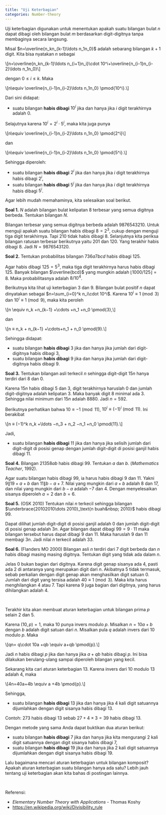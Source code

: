 ```yaml
---
title: "Uji Keterbagian"
categories: Number-theory
---
```


Uji keterbagian digunakan untuk menentukan apakah suatu bilangan bulat $n$ dapat dibagi oleh bilangan bulat $m$ berdasarkan digit-digitnya tanpa membaginya secara langsung.

Misal $n=\overline{n_kn_{k-1}\ldots n_1n_0}$ adalah sebarang bilangan $k+1$ digit. Kita bisa nyatakan $n$ sebagai
<p><span class="m-d">\[n=\overline{n_kn_{k-1}\ldots n_{i+1}n_i}\cdot 10^i+\overline{n_{i-1}n_{i-2}\ldots n_1n_0}\]</span></p>

dengan $0\leq i\leq k$. Maka
<p><span class="m-d">\[n\equiv \overline{n_{i-1}n_{i-2}\ldots n_1n_0} \pmod{10^i}.\]</span></p><!--more-->

Dari sini didapat:

- suatu bilangan __habis dibagi__ $10^i$ jika dan hanya jika $i$ digit terakhirnya adalah $0$.

Selajutnya karena $10^i=2^i\cdot 5^i$, maka kita juga punya
<p><span class="m-d">\[n\equiv \overline{n_{i-1}n_{i-2}\ldots n_1n_0} \pmod{2^i}\]</span></p>

dan
<p><span class="m-d">\[n\equiv \overline{n_{i-1}n_{i-2}\ldots n_1n_0} \pmod{5^i}.\]</span></p>

Sehingga diperoleh:
- suatu bilangan __habis dibagi__ $2^i$ jika dan hanya jika $i$ digit terakhirnya habis dibagi $2^i$,
- suatu bilangan __habis dibagi__ $5^i$ jika dan hanya jika $i$ digit terakhirnya habis dibagi $5^i$.

Agar lebih mudah memahaminya, kita selesaikan soal berikut.

__Soal 1.__ $N$ adalah bilangan bulat kelipatan $8$ terbesar yang semua digitnya berbeda. Tentukan bilangan $N$.

Bilangan terbesar yang semua digitnya berbeda adalah $9876543210$. Untuk menguji apakah suatu bilangan habis dibagi $8=2^3$, cukup dengan menguji tiga digit terakhirnya. Tapi $210$ tidak habis dibagi $8$. Selanjutnya kita periksa bilangan ratusan terbesar berikutnya yaitu $201$ dan $120$. Yang terakhir habis dibagi $8$. Jadi $N=9876543120$.

__Soal 2.__ Tentukan probabilitas bilangan $736a7bcd$ habis dibagi $125$.

Agar habis dibagi $125=5^3$, maka tiga digit terakhirnya harus habis dibagi $125$. Banyak bilangan $\overline{bcd}$ yang mungkin adalah $\lfloor 1000/125 \rfloor=8$. Maka probabilitasnya adalah $8/10^4$.

Berikutnya kita lihat uji keterbagian $3$ dan $9$. Bilangan bulat positif $n$ dapat dinyatakan sebagai $n=\sum_{i=0}^k n_i\cdot 10^i$. Karena $10^i\equiv 1 \pmod{3}$ dan $10^i \equiv 1\pmod{9}$, maka kita peroleh
<p><span class="m-d">\[n \equiv n_k +n_{k−1} +\cdots +n_1 +n_0 \pmod{3},\]</span></p>

dan
<p><span class="m-d">\[n ≡ n_k + n_{k−1} +\cdots+n_1 + n_0 \pmod{9}.\]</span></p>

Sehingga didapat:
- suatu bilangan __habis dibagi__ $3$ jika dan hanya jika jumlah dari digit-digitnya habis dibagi $3$,
- suatu bilangan __habis dibagi__ $9$ jika dan hanya jika jumlah dari digit-digitnya habis dibagi $9$.

__Soal 3.__ Tentukan bilangan asli terkecil $n$ sehingga digit-digit $15n$ hanya terdiri dari $8$ dan $0$.

Karena $15n$ habis dibagi $5$ dan $3$, digit terakhirnya haruslah $0$ dan jumlah digit-digitnya adalah kelipatan $3$. Maka banyak digit $8$ minimal ada $3$. Sehingga nilai minimum dari $15n$ adalah $8880$. Jadi $n=592$.

Berikutnya perhatikan bahwa $10\equiv −1 \pmod{11}$, $10^i \equiv (−1)^i \pmod{11}$. Ini berakibat
<p><span class="m-d">\[n ≡ (−1)^k n_k +\ldots −n_3 + n_2 −n_1 +n_0 \pmod{11}.\]</span></p>

Jadi,
- suatu bilangan __habis dibagi__ $11$ jika dan hanya jika selisih jumlah dari digit-digit di posisi genap dengan jumlah digit-digit di posisi ganjil habis dibagi $11$.

__Soal 4.__ Bilangan $21358ab$ habis dibagi $99$. Tentukan $a$ dan $b$. (_Mathematics Teacher_, $1992$).

Agar suatu bilangan habis dibagi $99$, ia harus habis dibagi $9$ dan $11$. Yakni $9\|19+a+b$ dan $11\|b-a+7$. Nilai yang mungkin dari $a+b$ adalah $8$ dan $17$, dan nilai yang mungkin dari $b-a$ adalah $-7$ dan $4$. Dengan menyelesaikan sisanya diperoleh $a=2$ dan $b=6$.

__Soal 5.__ (OSK $2010$) Tentukan nilai $n$ terkecil sehingga bilangan $\underbrace{20102010\dots 2010}_\text{n buah&nbsp; 2010}$ habis dibagi $99$.

Dapat dilihat jumlah digit-digit di posisi ganjil adalah $0$ dan jumlah digit-digit di posisi genap adalah $3n$. Agar bilangan dapat dibagi $99=9\cdot 11$ maka bilangan tersebut harus dapat dibagi $9$ dan $11$. Maka haruslah $9$ dan $11$ membagi $3n$. Jadi nilai $n$ terkecil adalah $33$.

__Soal 6.__ (Flanders MO $2000$) Bilangan asli $n$ terdiri dari $7$ digit berbeda dan $n$ habis dibagi masing masing digitnya. Tentukan digit yang tidak ada dalam $n$.

Jelas $0$ bukan bagian dari digitnya. Karena digit genap sisanya ada $4$, pasti ada $2$ di antaranya yang merupakan digit dari $n$. Akibatnya $5$ tidak termasuk, sebab perkalian dengan digit genap akan menghasilkan digit satuan $0$. Jumlah dari digit yang tersisa adalah $40\equiv 1 \pmod{3}$. Maka kita harus menghilangkan $4$ atau $7$. Tapi karena $9$ juga bagian dari digitnya, yang harus dihilangkan adalah $4$.

<br>

Terakhir kita akan membuat aturan keterbagian untuk bilangan prima $p$ selain $2$ dan $5$.

Karena $(10,p)=1$, maka $10$ punya invers modulo $p$. Misalkan $n=10a +b$ dengan $b$ adalah digit satuan dari $n$. Misalkan pula $q$ adalah invers dari $10$ modulo $p$. Maka
<p><span class="m-d">\[qn= q\cdot 10a +qb \equiv a+qb \pmod{p}.\]</span></p>

Jadi $n$ habis dibagi $p$ jika dan hanya jika $a+qb$ habis dibagi $p$. Ini bisa dilakukan berulang-ulang sampai diperoleh bilangan yang kecil.

Sekarang kita cari aturan keterbagian $13$. Karena invers dari $10$ modulo $13$ adalah $4$, maka
<p><span class="m-d">\[4n=40a+4b \equiv a +4b \pmod{p}.\]</span></p>

Sehingga,
- suatu bilangan __habis dibagi__ $13$ jika dan hanya jika $4$ kali digit satuannya dijumlahkan dengan digit sisanya habis dibagi $13$.

Contoh: $273$ habis dibagi $13$ sebab $27+4\times 3=39$ habis dibagi $13$.

Dengan metode yang sama Anda dapat buktikan dua aturan berikut:

- suatu bilangan __habis dibagi__ $7$ jika dan hanya jika kita mengurangi $2$ kali digit satuannya dengan digit sisanya habis dibagi $7$,
- suatu bilangan __habis dibagi__ $19$ jika dan hanya jika $2$ kali digit satuannya dijumlahkan dengan digit sisanya habis dibagi $19$.

Lalu bagaimana mencari aturan keterbagian untuk bilangan komposit? Apakah aturan keterbagian suatu bilangan hanya ada satu? Lebih jauh tentang uji keterbagian akan kita bahas di postingan lainnya.

<br />

Referensi:
- _Elementary Number Theory with Applications_ - Thomas Koshy
- https://en.wikipedia.org/wiki/Divisibility_rule